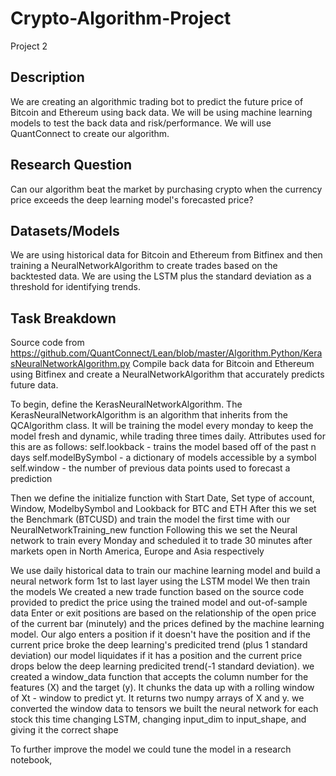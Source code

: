 # Crypto-Algorithm-Project
Project 2
## Description
We are creating an algorithmic trading bot to predict the future price of Bitcoin and Ethereum using back data.  We will be using machine learning models to test the back data and risk/performance.  We will use QuantConnect to create our algorithm. 

## Research Question 
Can our algorithm beat the market by purchasing crypto when the currency price exceeds the deep learning model's forecasted price? 

## Datasets/Models 
We are using historical data for Bitcoin and Ethereum from Bitfinex and then training a NeuralNetworkAlgorithm to create trades based on the backtested data.  We are using the LSTM plus the standard deviation as a threshold for identifying trends.

## Task Breakdown 
Source code from https://github.com/QuantConnect/Lean/blob/master/Algorithm.Python/KerasNeuralNetworkAlgorithm.py
Compile back data for Bitcoin and Ethereum using Bitfinex and create a NeuralNetworkAlgorithm that accurately predicts future data. 

To begin, define the KerasNeuralNetworkAlgorithm. The KerasNeuralNetworkAlgorithm is an algorithm that inherits from the QCAlgorithm class.  It will be training
the model every monday to keep the model fresh and dynamic, while trading three times daily.
Attributes used for this are as follows:
self.lookback - trains the model based off of the past n days
self.modelBySymbol - a dictionary of models accessible by a symbol
self.window - the number of previous data points used to forecast a prediction
  
Then we define the initialize function with Start Date, Set type of account, Window, ModelbySymbol and Lookback for BTC and ETH
After this we set the Benchmark (BTCUSD) and train the model the first time with our NeuralNetworkTraining_new function
Following this we set the Neural network to train every Monday and scheduled it to trade 30 minutes after markets open in North America, Europe and Asia respectively

We use daily historical data to train our machine learning model and build a neural network form 1st to last layer using the LSTM model 
We then train the models
We created a new trade function based on the source code provided to predict the price using the trained model and out-of-sample data
Enter or exit positions are based on the relationship of the open price of the current bar (minutely) and the prices defined by the machine learning model.
Our algo enters a position if it doesn't have the position and if the current price broke the deep learning's predicited trend (plus 1 standard deviation)
our model liquidates if it has a position and the current price drops below the deep learning predicited trend(-1 standard deviation). 
we created a window_data function that accepts the column number for the features (X) and the target (y).
It chunks the data up with a rolling window of Xt - window to predict yt.
It returns two numpy arrays of X and y.
we converted the window data to tensors 
we built the neural network  for each stock this time changing LSTM, changing input_dim to input_shape, and giving it the correct shape


To further improve the model we could tune the model in a research notebook,
